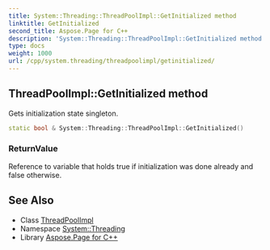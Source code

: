 ```yaml
---
title: System::Threading::ThreadPoolImpl::GetInitialized method
linktitle: GetInitialized
second_title: Aspose.Page for C++
description: 'System::Threading::ThreadPoolImpl::GetInitialized method. Gets initialization state singleton in C++.'
type: docs
weight: 1000
url: /cpp/system.threading/threadpoolimpl/getinitialized/
---
```

## ThreadPoolImpl::GetInitialized method


Gets initialization state singleton.

```cpp
static bool & System::Threading::ThreadPoolImpl::GetInitialized()
```


### ReturnValue

Reference to variable that holds true if initialization was done already and false otherwise.

## See Also

* Class [ThreadPoolImpl](../)
* Namespace [System::Threading](../../)
* Library [Aspose.Page for C++](../../../)
